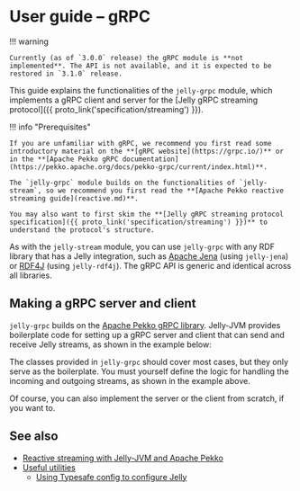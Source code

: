 # User guide – gRPC

!!! warning

    Currently (as of `3.0.0` release) the gRPC module is **not implemented**. The API is not available, and it is expected to be restored in `3.1.0` release.

This guide explains the functionalities of the `jelly-grpc` module, which implements a gRPC client and server for the [Jelly gRPC streaming protocol]({{ proto_link('specification/streaming') }}).

!!! info "Prerequisites"

    If you are unfamiliar with gRPC, we recommend you first read some introductory material on the **[gRPC website](https://grpc.io/)** or in the **[Apache Pekko gRPC documentation](https://pekko.apache.org/docs/pekko-grpc/current/index.html)**.

    The `jelly-grpc` module builds on the functionalities of `jelly-stream`, so we recommend you first read the **[Apache Pekko reactive streaming guide](reactive.md)**.

    You may also want to first skim the **[Jelly gRPC streaming protocol specification]({{ proto_link('specification/streaming') }})** to understand the protocol's structure.

As with the `jelly-stream` module, you can use `jelly-grpc` with any RDF library that has a Jelly integration, such as [Apache Jena](jena.md) (using `jelly-jena`) or [RDF4J](rdf4j.md) (using `jelly-rdf4j`). The gRPC API is generic and identical across all libraries.

## Making a gRPC server and client

`jelly-grpc` builds on the [Apache Pekko gRPC library](https://pekko.apache.org/docs/pekko-grpc/current/index.html). Jelly-JVM provides boilerplate code for setting up a gRPC server and client that can send and receive Jelly streams, as shown in the example below:

The classes provided in `jelly-grpc` should cover most cases, but they only serve as the boilerplate. You must yourself define the logic for handling the incoming and outgoing streams, as shown in the example above.

Of course, you can also implement the server or the client from scratch, if you want to.

## See also

- [Reactive streaming with Jelly-JVM and Apache Pekko](reactive.md)
- [Useful utilities](utilities.md)
    - [Using Typesafe config to configure Jelly](utilities.md#jelly-configuration-from-typesafe-config)

